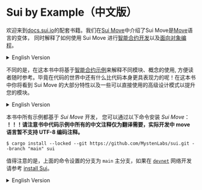 # Sui by Example（中文版）

欢迎来到[docs.sui.io](https://docs.sui.io/)的配套书籍。我们在[Sui Move](https://docs.sui.io/learn/sui-move-diffs)中介绍了Sui Move是[Move](https://docs.sui.io/learn/why-move)语言的变体， 同时解释了如何使用 Sui Move 进行[智能合约开发](https://docs.sui.io/build/move)以及[面向对象编程](https://docs.sui.io/build/programming-with-objects)。

<details>
<summary>English Version</summary>

Welcome to the companion book to [docs.sui.io](https://docs.sui.io/). There we describe the [Sui Move](https://docs.sui.io/learn/sui-move-diffs) variant of the [Move](https://docs.sui.io/learn/why-move) programming language and explain how to use it to [write smart contracts](https://docs.sui.io/build/move) and [programming with objects](https://docs.sui.io/build/programming-with-objects).

</details>

不同的是，在这本书中将基于[智能合约示例](https://docs.sui.io/explore/examples)来解释不同模块、概念的使用, 方便读者随时参考。毕竟在代码的世界中还有什么比代码本身更具表现力的呢！在这本书中你将看到 Sui Move 的大部分特性以及一些可以直接使用的高级设计模式以提升您的模块。

<details>
<summary>English Version</summary>

Instead, this site builds upon the [smart contract examples](https://docs.sui.io/explore/examples) already highlighted with component-by-component examples you may reference at any time. What is more expressive in the world of code than the code itself? In this book, you'll find examples for most of the features of Sui Move as well as a number of advanced patterns that can be used right away to improve your modules.

</details>

本书中所有示例都基于 *Sui Move* 开发， 您可以通过以下命令安装 *Sui Move*：
**！！！请注意书中代码示例中所有的中文注释仅为翻译需要，实际开发中 move 语言暂不支持 UTF-8 编码注释。**

```
$ cargo install --locked --git https://github.com/MystenLabs/sui.git --branch "main" sui
```

值得注意的是，上面的命令设置的分支为 `main` 主分支，如果在 [`devnet`](https://docs.sui.io/build/devnet) 网络开发请参考 [install Sui](https://docs.sui.io/build/install#install-sui-binaries)。

<details>
<summary>English Version</summary>

All code samples in this book are written with the assumption that you use *Sui Move*, which can installed with this command:
```
$ cargo install --locked --git https://github.com/MystenLabs/sui.git --branch "main" sui
```

Keep in mind that the branch is set to `main`. If you're developing with our [devnet](https://docs.sui.io/build/devnet), instead follow the instructions to [install Sui](https://docs.sui.io/build/install#install-sui-binaries).

</details>